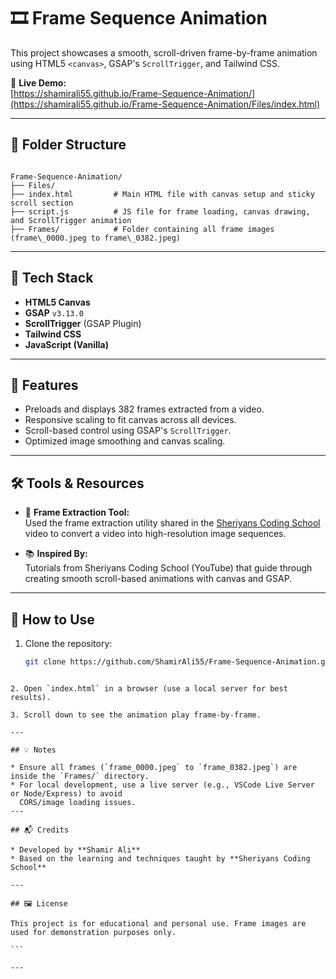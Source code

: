 
# 🎞️ Frame Sequence Animation

This project showcases a smooth, scroll-driven frame-by-frame animation using HTML5 `<canvas>`, GSAP's `ScrollTrigger`, and Tailwind CSS.

🔗 **Live Demo:**  
[https://shamirali55.github.io/Frame-Sequence-Animation/](https://shamirali55.github.io/Frame-Sequence-Animation/Files/index.html)

---

## 📂 Folder Structure

```

Frame-Sequence-Animation/
├── Files/   
├── index.html         # Main HTML file with canvas setup and sticky scroll section
├── script.js          # JS file for frame loading, canvas drawing, and ScrollTrigger animation
├── Frames/            # Folder containing all frame images (frame\_0000.jpeg to frame\_0382.jpeg)

````

---

## 🚀 Tech Stack

- **HTML5 Canvas**
- **GSAP** `v3.13.0`
- **ScrollTrigger** (GSAP Plugin)
- **Tailwind CSS**
- **JavaScript (Vanilla)**

---

## 🎯 Features

- Preloads and displays 382 frames extracted from a video.
- Responsive scaling to fit canvas across all devices.
- Scroll-based control using GSAP's `ScrollTrigger`.
- Optimized image smoothing and canvas scaling.

---

## 🛠️ Tools & Resources

- 🎥 **Frame Extraction Tool:**  
  Used the frame extraction utility shared in the [Sheriyans Coding School](https://youtu.be/6c2m0RjwRPY?feature=shared) video to convert a video into high-resolution image sequences.

- 📚 **Inspired By:**  
  Tutorials from Sheriyans Coding School (YouTube) that guide through creating smooth scroll-based animations with canvas and GSAP.

---

## 📌 How to Use

1. Clone the repository:
   ```bash
   git clone https://github.com/ShamirAli55/Frame-Sequence-Animation.git
````

2. Open `index.html` in a browser (use a local server for best results).

3. Scroll down to see the animation play frame-by-frame.

---

## 💡 Notes

* Ensure all frames (`frame_0000.jpeg` to `frame_0382.jpeg`) are inside the `Frames/` directory.
* For local development, use a live server (e.g., VSCode Live Server or Node/Express) to avoid
  CORS/image loading issues.
---

## 📬 Credits

* Developed by **Shamir Ali**
* Based on the learning and techniques taught by **Sheriyans Coding School**

---

## 🖼️ License

This project is for educational and personal use. Frame images are used for demonstration purposes only.

```

---

